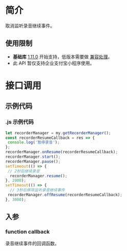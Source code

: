 
# 简介
取消监听录音继续事件。

## 使用限制

- **基础库** [1.11.0](https://opendocs.alipay.com/mini/framework/lib) 开始支持，低版本需要做 [兼容处理](https://docs.alipay.com/mini/framework/compatibility)。
- 此 API 暂仅支持企业支付宝小程序使用。

# 接口调用

## 示例代码

### .js 示例代码
```javascript
let recorderManager = my.getRecorderManager();
const recorderResumeCallback = res => {
 console.log('暂停录音');
};
recorderManager.onResume(recorderResumeCallback);
recorderManager.start();
recorderManager.pause();
setTimeout(() => {
 // 2秒后继续录音
  recorderManager.resume();
}, 2000);
setTimeout(() => {
  // 3秒后移除监听录音继续事件
 recorderManager.offResume(recorderResumeCallback);
}, 3000);
```

## 入参

### function callback
录音继续事件的回调函数。
